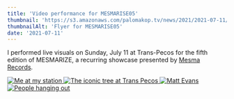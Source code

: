 ```yaml
---
title: 'Video performance for MESMARISE05'
thumbnail: 'https://s3.amazonaws.com/palomakop.tv/news/2021/2021-07-11/mesmarize05_flyer.jpg'
thumbnailAlt: 'Flyer for MESMARISE05'
date: '2021-07-11'
---
```


<p>
  I performed live visuals on Sunday, July 11 at Trans-Pecos for the fifth edition of MESMARIZE, a recurring showcase presented by <a href="https://mesmarecords.com/" rel="noopener" target="_blank">Mesma Records</a>.
  </p>
<div class="photo-grid-2-columns lightbox" id="mesmarize05-lightbox">
<a href="https://s3.amazonaws.com/palomakop.tv/news/2021/2021-07-11/mesmarize05_1_hi_res.jpg">
<img alt="Me at my station" loading="lazy" src="https://s3.amazonaws.com/palomakop.tv/news/2021/2021-07-11/mesmarize05_1_720px.jpg"/>
</a>
<a href="https://s3.amazonaws.com/palomakop.tv/news/2021/2021-07-11/mesmarize05_2_hi_res.jpg">
<img alt="The iconic tree at Trans Pecos" loading="lazy" src="https://s3.amazonaws.com/palomakop.tv/news/2021/2021-07-11/mesmarize05_2_720px.jpg"/>
</a>
<a href="https://s3.amazonaws.com/palomakop.tv/news/2021/2021-07-11/mesmarize05_3_hi_res.jpg">
<img alt="Matt Evans" loading="lazy" src="https://s3.amazonaws.com/palomakop.tv/news/2021/2021-07-11/mesmarize05_3_720px.jpg"/>
</a>
<a href="https://s3.amazonaws.com/palomakop.tv/news/2021/2021-07-11/mesmarize05_4_hi_res.jpg">
<img alt="People hanging out" loading="lazy" src="https://s3.amazonaws.com/palomakop.tv/news/2021/2021-07-11/mesmarize05_4_720px.jpg"/>
</a>
</div>
<script>
  var mesmarize05_lightbox = new SimpleLightbox({elements: '#mesmarize05-lightbox a'});
  </script>
